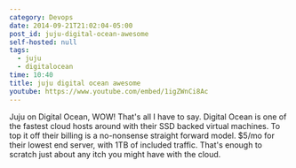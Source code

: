```yaml
---
category: Devops
date: 2014-09-21T21:02:04-05:00
post_id: juju-digital-ocean-awesome
self-hosted: null
tags:
  - juju
  - digitalocean
time: 10:40
title: juju digital ocean awesome
youtube: https://www.youtube.com/embed/1igZWnCi8Ac
---
```


Juju on Digital Ocean, WOW! That's all I have to say. Digital Ocean is one of
the fastest cloud hosts around with their SSD backed virtual machines. To top it
 off their billing is a no-nonsense straight forward model. $5/mo for their
 lowest end server, with 1TB of included traffic. That's enough to scratch just
 about any itch you might have with the cloud.

